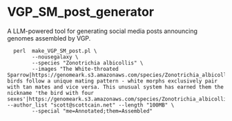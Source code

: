 # VGP_SM_post_generator
A LLM-powered tool for generating social media posts announcing genomes assembled by VGP.

```
  perl  make_VGP_SM_post.pl \
        --nousegalaxy \
        --species "Zonotrichia albicollis" \
        --images "The White-throated Sparrow|https://genomeark.s3.amazonaws.com/species/Zonotrichia_albicollis/bZonAlb1/img/bZonAlb1_1.png|||These birds follow a unique mating pattern - white morphs exclusively pair with tan mates and vice versa. This unusual system has earned them the nickname 'the bird with four sexes'|https://genomeark.s3.amazonaws.com/species/Zonotrichia_albicollis/bZonAlb1/img/bZonAlb1_3.png" --author_list "scott@scottcain.net" --length "100MB" \
        --special "me=Annotated;them=Assembled"
```


